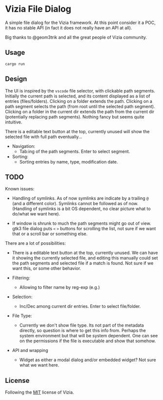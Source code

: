 # Vizia File Dialog

A simple file dialog for the Vizia framework. At this point consider it a POC, it has no stable API (in fact it does not really have an API at all).

Big thanks to @geom3trik and all the great people of Vizia community.

## Usage

```shell
cargo run
```

## Design

The UI is inspired by the `vscode` file selector, with clickable path segments. Initially the current path is selected, and its content displayed as a list of entries (files/folders). Clicking on a folder extends the path. Clicking on a path segment selects the path (from root until the selected path segment). Clicking on a folder in the current dir extends the path from the current dir (potentially replacing path segments). Nothing fancy but seems quite intuitive.

There is a editable text button at the top, currently unused will show the selected file with full path eventually...

- Navigation:
  - Tab:ing of the path segments. Enter to select segment.
- Sorting:
  - Sorting entries by name, type, modification date.

## TODO

Known issues:

- Handling of symlinks. As of now symlinks are indicate by a trailing `@` (and a different color). Symlinks cannot be followed as of now. (Handling of symlinks is a bit OS dependent, no clear picture what to do/what we want here).

- If window is shrunk to much the path segments might go out of view. gtk3 file dialog puts `<` `>` buttons for scrolling the list, not sure if we want that or a scroll bar or something else.

There are a lot of possibilities:

- There is a editable text button at the top, currently unused. We can have it showing the currently selected file, and editing this manually could set the path segments and selected file if a match is found. Not sure if we want this, or some other behavior.

- Filtering:
  - Allowing to filter name by reg-exp (e.g.)
- Selection:
  - Inc/Dec among current dir entries. Enter to select file/folder.
- File Type:
  - Currently we don't show file type. Its not part of the metadata directly, so question is where to get this info from. Perhaps the system environment but that will be system dependent. One can see on the permissions if the file is executable and show that somehow.
- API and wrapping
  - Widget as either a modal dialog and/or embedded widget? Not sure what we want here.

## License

Following the [MIT](https://github.com/vizia/vizia/blob/main/LICENSE) license of Vizia.
